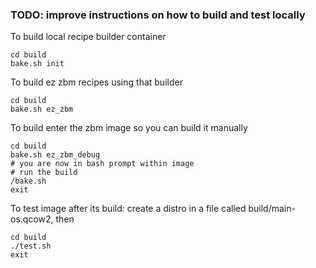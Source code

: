 ### TODO: improve instructions on how to build and test locally

To build local recipe builder container
```
cd build
bake.sh init
```

To build ez zbm recipes using that builder
```
cd build
bake.sh ez_zbm
```

To build enter the zbm image so you can build it manually
```
cd build
bake.sh ez_zbm_debug 
# you are now in bash prompt within image
# run the build
/bake.sh 
exit
```

To test image after its build: create a distro in a file called build/main-os.qcow2, then
```
cd build
./test.sh
exit
```